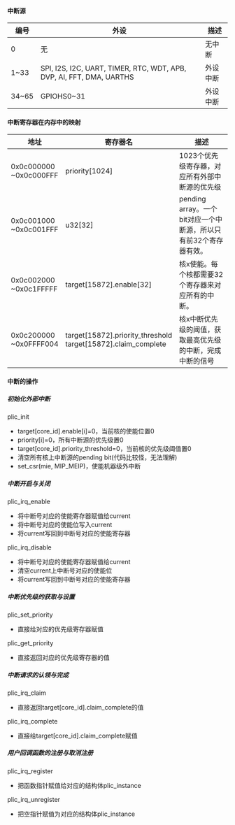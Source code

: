 #### 中断源

| 编号  | 外设                                                         | 描述     |
| ----- | ------------------------------------------------------------ | -------- |
| 0     | 无                                                           | 无中断   |
| 1~33  | SPI, I2S, I2C, UART, TIMER, RTC, WDT, APB, DVP, AI, FFT, DMA, UARTHS | 外设中断 |
| 34~65 | GPIOHS0~31                                                   | 外设中断 |

#### 中断寄存器在内存中的映射

| 地址                       | 寄存器名                                                     | 描述                                                         |
| -------------------------- | ------------------------------------------------------------ | ------------------------------------------------------------ |
| 0x0c000000<br> ~0x0c000FFF | priority[1024]                                               | 1023个优先级寄存器，对应所有外部中断源的优先级               |
| 0x0c001000<br>~0x0c001FFF  | u32[32]                                                      | pending array。一个bit对应一个中断源，所以只有前32个寄存器有效。 |
| 0x0c002000<br>~0x0c1FFFFF  | target[15872].enable[32]                                     | 核x使能。每个核都需要32个寄存器来对应所有的中断。            |
| 0x0c200000<br>~0x0FFFF004  | target[15872].priority_threshold<br>target[15872].claim_complete | 核x中断优先级的阈值，获取最高优先级的中断，完成中断的信号    |

#### 中断的操作

##### 初始化外部中断

plic_init

- target[core_id].enable[i]=0，当前核的使能位置0
- priority[i]=0，所有中断源的优先级置0
- target[core_id].priority_threshold=0，当前核的优先级阈值置0
- 清空所有核上中断源的pending bit(代码比较怪，无法理解)
- set_csr(mie, MIP_MEIP)，使能机器级外中断

##### 中断开启与关闭

plic_irq_enable

- 将中断号对应的使能寄存器赋值给current
- 将中断号对应的使能位写入current
- 将current写回到中断号对应的使能寄存器

plic_irq_disable

- 将中断号对应的使能寄存器赋值给current
- 清空current上中断号对应的使能位
- 将current写回到中断号对应的使能寄存器

##### 中断优先级的获取与设置

plic_set_priority

- 直接给对应的优先级寄存器赋值

plic_get_priority

- 直接返回对应的优先级寄存器的值

##### 中断请求的认领与完成

plic_irq_claim

- 直接返回target[core_id].claim_complete的值

plic_irq_complete

- 直接给target[core_id].claim_complete赋值

##### 用户回调函数的注册与取消注册

plic_irq_register

- 把函数指针赋值给对应的结构体plic_instance

plic_irq_unregister

- 把空指针赋值为对应的结构体plic_instance